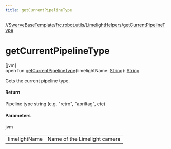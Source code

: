 ```yaml
---
title: getCurrentPipelineType
---
```

//[SwerveBaseTemplate](../../../index.html)/[frc.robot.utils](../index.html)/[LimelightHelpers](index.html)/[getCurrentPipelineType](get-current-pipeline-type.html)



# getCurrentPipelineType



[jvm]\
open fun [getCurrentPipelineType](get-current-pipeline-type.html)(limelightName: [String](https://docs.oracle.com/javase/8/docs/api/java/lang/String.html)): [String](https://docs.oracle.com/javase/8/docs/api/java/lang/String.html)



Gets the current pipeline type.



#### Return



Pipeline type string (e.g. &quot;retro&quot;, &quot;apriltag&quot;, etc)



#### Parameters


jvm

| | |
|---|---|
| limelightName | Name of the Limelight camera |




